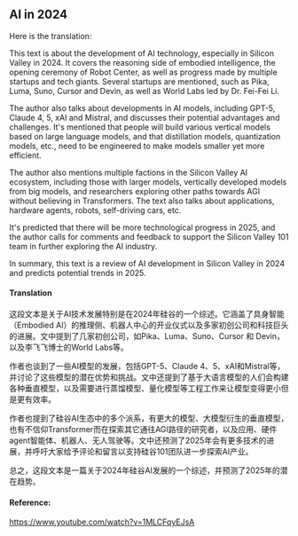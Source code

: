 ## AI in 2024

Here is the translation:

<document>This text is about the development of AI technology, especially in Silicon Valley in 2024. It covers the reasoning side of embodied intelligence, the opening ceremony of Robot Center, as well as progress made by multiple startups and tech giants. Several startups are mentioned, such as Pika, Luma, Suno, Cursor and Devin, as well as World Labs led by Dr. Fei-Fei Li.

The author also talks about developments in AI models, including GPT-5, Claude 4, 5, xAI and Mistral, and discusses their potential advantages and challenges. It's mentioned that people will build various vertical models based on large language models, and that distillation models, quantization models, etc., need to be engineered to make models smaller yet more efficient.

The author also mentions multiple factions in the Silicon Valley AI ecosystem, including those with larger models, vertically developed models from big models, and researchers exploring other paths towards AGI without believing in Transformers. The text also talks about applications, hardware agents, robots, self-driving cars, etc.

It's predicted that there will be more technological progress in 2025, and the author calls for comments and feedback to support the Silicon Valley 101 team in further exploring the AI industry.

In summary, this text is a review of AI development in Silicon Valley in 2024 and predicts potential trends in 2025.</document>

#### Translation 

这段文本是关于AI技术发展特别是在2024年硅谷的一个综述。它涵盖了具身智能（Embodied AI）的推理侧、机器人中心的开业仪式以及多家初创公司和科技巨头的进展。文中提到了几家初创公司，如Pika、Luma、Suno、Cursor 和 Devin，以及李飞飞博士的World Labs等。

作者也谈到了一些AI模型的发展，包括GPT-5、Claude 4、5、xAI和Mistral等，并讨论了这些模型的潜在优势和挑战。文中还提到了基于大语言模型的人们会构建各种垂直模型，以及需要进行蒸馏模型、量化模型等工程工作来让模型变得更小但是更有效率。

作者也提到了硅谷AI生态中的多个派系，有更大的模型、大模型衍生的垂直模型，也有不信仰Transformer而在探索其它通往AGI路径的研究者，以及应用、硬件agent智能体、机器人、无人驾驶等。文中还预测了2025年会有更多技术的进展，并呼吁大家给予评论和留言以支持硅谷101团队进一步探索AI产业。

总之，这段文本是一篇关于2024年硅谷AI发展的一个综述，并预测了2025年的潜在趋势。

#### Reference: 

https://www.youtube.com/watch?v=1MLCFqyEJsA